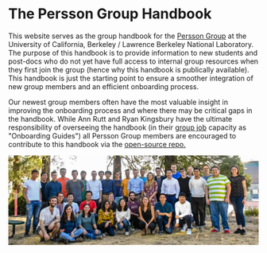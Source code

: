 # The Persson Group Handbook

This website serves as the group handbook for the [Persson Group](http://perssongroup.lbl.gov) at the University of California, Berkeley / Lawrence Berkeley National Laboratory. The purpose of this handbook is to provide information to new students and post-docs who do not yet have full access to internal group resources when they first join the group (hence why this handbook is publically available). This handbook is just the starting point to ensure a smoother integration of new group members and an efficient onboarding process.

Our newest group members often have the most valuable insight in improving the onboarding process and where there may be critical gaps in the handbook. While Ann Rutt and Ryan Kingsbury have the ultimate responsibility of overseeing the handbook (in their [group job](../about/group_jobs) capacity as "Onboarding Guides") all Persson Group members are encouraged to contribute to this handbook via the [open-source repo.](https://github.com/perssongroup/handbook)


![Persson Group Photo](resources/Persson_Group_Image.jpg)

